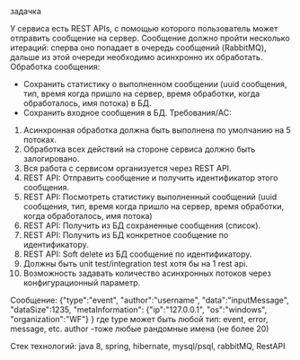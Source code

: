 задачка

У сервиса есть REST APIs, с помощью которого пользователь может отправить сообщение на сервер.
Сообщение должно пройти несколько итераций: сперва оно попадает в очередь сообщений (RabbitMQ), дальше из этой очереди необходимо асинхронно их обработать.
Обработка сообщения:
- Сохранить статистику о выполненном сообщении (uuid сообщения, тип, время когда пришло на сервер, время обработки, когда обработалось, имя потока) в БД.
- Сохранить входное сообщения в БД.
Требования/AC:
1. Асинхронная обработка должна быть выполнена по умолчанию на 5 потоках.
2. Обработка всех действий на стороне сервиса должно быть залогировано.
3. Вся работа с сервисом организуется через REST API.
4. REST API: Отправить сообщение и получить идентификатор этого сообщения.
5. REST API:  Посмотреть статистику выполненный сообщений (uuid сообщения, тип, время когда пришло на сервер, время обработки, когда обработалось, имя потока)
6. REST API: Получить из БД сохраненные сообщения (список).
7. REST API: Получить из БД конкретное сообщение по идентификатору.
8. REST API: Soft delete из БД  сообщение по идентификатору.
9. Должны быть unit test/integration test хотя бы на 1 rest api.
10. Возможность задавать количество асинхронных потоков через конфигурационный параметр.



Сообщение:
{"type":"event", "author":"username", "data":"inputMessage", "dataSize":1235,  "metaInformation": {"ip":"127.0.0.1", "os":"windows", "organization":"WF"} }
где type может быть любой тип: event, error, message, etc.
author -тоже любые рандомные имена (не более 20)



Стек технологий:
java 8, spring, hibernate, mysql/psql, rabbitMQ, RestAPI

